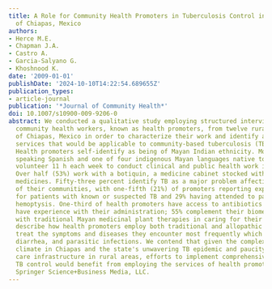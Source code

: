 ```yaml
---
title: A Role for Community Health Promoters in Tuberculosis Control in the State
  of Chiapas, Mexico
authors:
- Herce M.E.
- Chapman J.A.
- Castro A.
- Garcia-Salyano G.
- Khoshnood K.
date: '2009-01-01'
publishDate: '2024-10-10T14:22:54.689655Z'
publication_types:
- article-journal
publication: '*Journal of Community Health*'
doi: 10.1007/s10900-009-9206-0
abstract: We conducted a qualitative study employing structured interviews with 38
  community health workers, known as health promoters, from twelve rural municipalities
  of Chiapas, Mexico in order to characterize their work and identify aspects of their
  services that would be applicable to community-based tuberculosis (TB) control programs.
  Health promoters self-identify as being of Mayan Indian ethnicity. Most are bilingual,
  speaking Spanish and one of four indigenous Mayan languages native to Chiapas. They
  volunteer 11 h each week to conduct clinical and public health work in their communities.
  Over half (53%) work with a botiquin, a medicine cabinet stocked with essential
  medicines. Fifty-three percent identify TB as a major problem affecting the health
  of their communities, with one-fifth (21%) of promoters reporting experience caring
  for patients with known or suspected TB and 29% having attended to patients with
  hemoptysis. One-third of health promoters have access to antibiotics (32%) and one-half
  have experience with their administration; 55% complement their biomedical treatments
  with traditional Mayan medicinal plant therapies in caring for their patients. We
  describe how health promoters employ both traditional and allopathic medicine to
  treat the symptoms and diseases they encounter most frequently which include fever,
  diarrhea, and parasitic infections. We contend that given the complex sociopolitical
  climate in Chiapas and the state's unwavering TB epidemic and paucity of health
  care infrastructure in rural areas, efforts to implement comprehensive, community-based
  TB control would benefit from employing the services of health promoters. © 2009
  Springer Science+Business Media, LLC.
---
```

